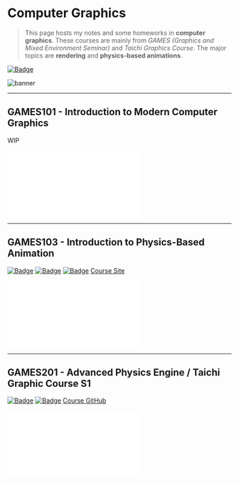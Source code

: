 # Computer Graphics

> This page hosts my notes and some homeworks in **computer graphics**. These courses are mainly from *GAMES (Graphics and Mixed Environment Seminar)* and *Taichi Graphics Course*. The major topics are **rendering** and **physics-based animations**.
>

[![Badge](https://img.shields.io/badge/CG__Notes-Repo-informational)](https://github.com/Nikucyan/Notes_of_Graphics/tree/main)

![banner](https://nikucyan.github.io/assets/img/Notebooks_banner.png)

---



## GAMES101 - Introduction to Modern Computer Graphics

WIP

<iframe src="//player.bilibili.com/player.html?aid=90798049&bvid=BV1X7411F744&cid=155049937&page=1" scrolling="no" border="0" frameborder="no" framespacing="0" allowfullscreen="true"> </iframe>

---



## GAMES103 - Introduction to Physics-Based Animation

[![Badge](https://img.shields.io/badge/GAMES103-Repo-informational)](https://github.com/Nikucyan/Notes_of_Graphics/tree/main/GAMES103) [![Badge](https://img.shields.io/badge/GAMES103-Notes-red)](https://nikucyan.github.io/sources/Notebooks/Graphics/GAMES103.html) [![Badge](https://img.shields.io/badge/GAMES103-HW-yellow)](https://Nikucyan.github.io/sources/Notebooks/Graphics/GAMES103_Homework) [Course Site](http://games-cn.org/games103/) 

<iframe src="//player.bilibili.com/player.html?aid=718972167&bvid=BV12Q4y1S73g&cid=434896328&page=1" scrolling="no" border="0" frameborder="no" framespacing="0" allowfullscreen="true"> </iframe>

---



## GAMES201 - Advanced Physics Engine / Taichi Graphic Course S1

[![Badge](https://img.shields.io/badge/Taichi-Repo-informational)](https://github.com/Nikucyan/Notes_of_Graphics/tree/main/Taichi)  [![Badge](https://img.shields.io/badge/Taichi-Notes-red)](https://nikucyan.github.io/sources/Notebooks/Graphics/Taichi_Graphics.html) [Course GitHub](https://github.com/taichiCourse01/taichiCourse01)  [](https://space.bilibili.com/1779922645/channel/seriesdetail?sid=337716&ctype=0)

<iframe src="//player.bilibili.com/player.html?aid=498392464&bvid=BV1ZK411H7Hc&cid=197788739&page=1" scrolling="no" border="0" frameborder="no" framespacing="0" allowfullscreen="true"> </iframe>

